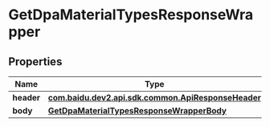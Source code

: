 

# GetDpaMaterialTypesResponseWrapper


## Properties

Name | Type | Description | Notes
------------ | ------------- | ------------- | -------------
**header** | [**com.baidu.dev2.api.sdk.common.ApiResponseHeader**](com.baidu.dev2.api.sdk.common.ApiResponseHeader.md) |  |  [optional]
**body** | [**GetDpaMaterialTypesResponseWrapperBody**](GetDpaMaterialTypesResponseWrapperBody.md) |  |  [optional]



